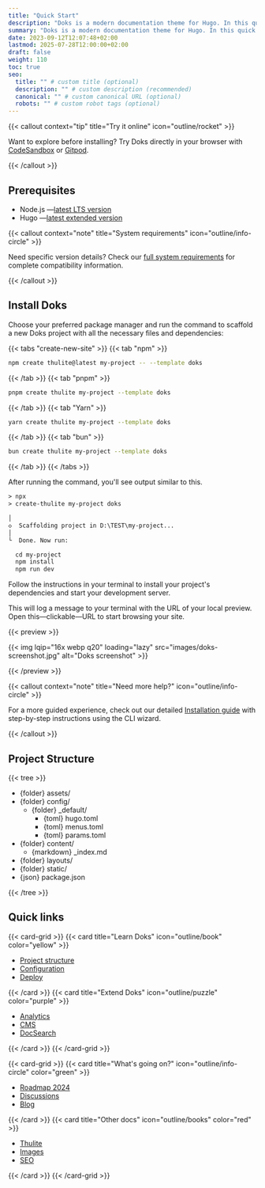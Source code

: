 ```yaml
---
title: "Quick Start"
description: "Doks is a modern documentation theme for Hugo. In this quick start, you’ll install Doks, create your first page, and run your site locally — in under 5 minutes."
summary: "Doks is a modern documentation theme for Hugo. In this quick start, you’ll install Doks, create your first page, and run your site locally — in under 5 minutes."
date: 2023-09-12T12:07:48+02:00
lastmod: 2025-07-28T12:00:00+02:00
draft: false
weight: 110
toc: true
seo:
  title: "" # custom title (optional)
  description: "" # custom description (recommended)
  canonical: "" # custom canonical URL (optional)
  robots: "" # custom robot tags (optional)
---
```


{{< callout context="tip" title="Try it online" icon="outline/rocket" >}}

Want to explore before installing? Try Doks directly in your browser with [CodeSandbox](https://codesandbox.io/p/sandbox/github/thuliteio/doks?on=codesandbox) or [Gitpod](https://gitpod.io/#https://github.com/thuliteio/doks).

{{< /callout >}}

## Prerequisites

- Node.js —[latest LTS version](https://nodejs.org/en/download)
- Hugo —[latest extended version](https://github.com/gohugoio/hugo/releases/latest)

{{< callout context="note" title="System requirements" icon="outline/info-circle" >}}

Need specific version details? Check our [full system requirements](/docs/help/requirements/) for complete compatibility information.

{{< /callout >}}

## Install Doks

Choose your preferred package manager and run the command to scaffold a new Doks project with all the necessary files and dependencies:

{{< tabs "create-new-site" >}}
{{< tab "npm" >}}

```bash
npm create thulite@latest my-project -- --template doks
```

{{< /tab >}}
{{< tab "pnpm" >}}

```bash
pnpm create thulite my-project --template doks
```

{{< /tab >}}
{{< tab "Yarn" >}}

```bash
yarn create thulite my-project --template doks
```

{{< /tab >}}
{{< tab "bun" >}}

```bash
bun create thulite my-project --template doks
```

{{< /tab >}}
{{< /tabs >}}

After running the command, you'll see output similar to this.

```txt {frame="none"}
> npx
> create-thulite my-project doks

│
◇  Scaffolding project in D:\TEST\my-project...
│
└  Done. Now run:

  cd my-project
  npm install
  npm run dev

```

Follow the instructions in your terminal to install your project's dependencies and start your development server.

This will log a message to your terminal with the URL of your local preview. Open this—clickable—URL to start browsing your site.

{{< preview >}}

{{< img lqip="16x webp q20" loading="lazy" src="images/doks-screenshot.jpg" alt="Doks screenshot" >}}

{{< /preview >}}

{{< callout context="note" title="Need more help?" icon="outline/info-circle" >}}

For a more guided experience, check out our detailed [Installation guide](/docs/basics/installation/) with step-by-step instructions using the CLI wizard.

{{< /callout >}}

## Project Structure

{{< tree >}}

- {folder} assets/
- {folder} config/
  - {folder} _default/
    - {toml} hugo.toml
    - {toml} menus.toml
    - {toml} params.toml
- {folder} content/
  - {markdown} _index.md
- {folder} layouts/
- {folder} static/
- {json} package.json

{{< /tree >}}

## Quick links

{{< card-grid >}}
{{< card title="Learn Doks" icon="outline/book" color="yellow" >}}

- [Project structure](/docs/basics/project-structure/)
- [Configuration](/docs/basics/configuration/)
- [Deploy](https://docs.thulite.io/guides/deploy/)

{{< /card >}}
{{< card title="Extend Doks" icon="outline/puzzle" color="purple" >}}

- [Analytics](https://docs.thulite.io/guides/analytics/)
- [CMS](https://docs.thulite.io/guides/cms/)
- [DocSearch](/docs/recipes/docsearch/)

{{< /card >}}
{{< /card-grid >}}

{{< card-grid >}}
{{< card title="What's going on?" icon="outline/info-circle" color="green" >}}

- [Roadmap 2024](https://github.com/orgs/thuliteio/discussions/462)
- [Discussions](https://github.com/thuliteio/doks/discussions)
- [Blog](/blog/)

{{< /card >}}
{{< card title="Other docs" icon="outline/books" color="red" >}}

- [Thulite](https://docs.thulite.io/)
- [Images](https://images.thulite.io/)
- [SEO](https://seo.thulite.io/)

{{< /card >}}
{{< /card-grid >}}

